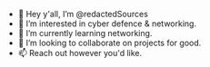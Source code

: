 - 👋 Hey y'all, I’m @redactedSources
- 👀 I’m interested in cyber defence & networking.
- 🌱 I’m currently learning networking.
- 💞️ I’m looking to collaborate on projects for good.
- 📫 Reach out however you'd like.

<!---
redactedSources/redactedSources is a ✨ special ✨ repository because its `README.md` (this file) appears on your GitHub profile.
You can click the Preview link to take a look at your changes.
--->

